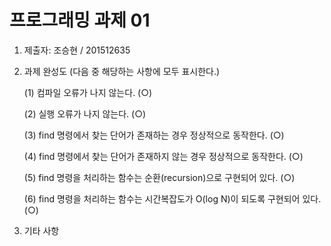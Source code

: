 # 프로그래밍 과제 01

1. 제출자: 조승현 / 201512635

2. 과제 완성도 (다음 중 해당하는 사항에 모두 표시한다.)

	(1) 컴파일 오류가 나지 않는다. (○)
	
	(2) 실행 오류가 나지 않는다. (○)
	
	(3) find 명령에서 찾는 단어가 존재하는 경우 정상적으로 동작한다. (○)
	
	(4) find 명령에서 찾는 단어가 존재하지 않는 경우 정상적으로 동작한다. (○)
	
	(5) find 명령을 처리하는 함수는 순환(recursion)으로 구현되어 있다. (○)
	
	(6) find 명령을 처리하는 함수는 시간복잡도가 O(log N)이 되도록 구현되어 있다. (○)
	
3. 기타 사항
